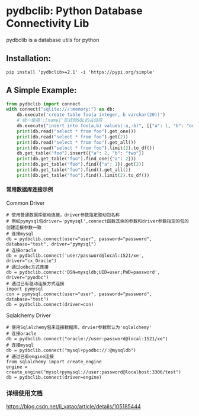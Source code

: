 # pydbclib: Python Database Connectivity Lib

pydbclib is a database utils for python

## Installation:
```shell script
pip install 'pydbclib>=2.1' -i 'https://pypi.org/simple'
```

## A Simple Example:

```python
from pydbclib import connect
with connect("sqlite:///:memory:") as db:
    db.execute('create table foo(a integer, b varchar(20))')
    # 统一使用’:[name]'形式的SQL的占位符
    db.execute("insert into foo(a,b) values(:a,:b)", [{"a": 1, "b": "one"}]*4)
    print(db.read("select * from foo").get_one())
    print(db.read("select * from foo").get(2))
    print(db.read("select * from foo").get_all())
    print(db.read("select * from foo").limit(2).to_df())
    db.get_table("foo").insert({"a": 2, "b": "two"})
    print(db.get_table("foo").find_one({"a": 2}))
    print(db.get_table("foo").find({"a": 1}).get(2))
    print(db.get_table("foo").find().get_all())
    print(db.get_table("foo").find().limit(2).to_df())
```

#### 常用数据库连接示例  
Common Driver  

    # 使用普通数据库驱动连接，driver参数指定驱动包名称
    # 例如pymysql包driver='pymysql',connect函数其余的参数和driver参数指定的包的创建连接参数一致
    # 连接mysql
    db = pydbclib.connect(user="user", password="password", database="test", driver="pymysql")
    # 连接oracle
    db = pydbclib.connect('user/password@local:1521/xe', driver="cx_Oracle")
    # 通过odbc方式连接
    db = pydbclib.connect('DSN=mysqldb;UID=user;PWD=password', driver="pyodbc")  
    # 通过已有驱动连接方式连接
    import pymysql
    con = pymysql.connect(user="user", password="password", database="test")
    db = pydbclib.connect(driver=con)

Sqlalchemy Driver

    # 使用Sqlalchemy包来连接数据库，drvier参数默认为'sqlalchemy'
    # 连接oracle
    db = pydbclib.connect("oracle://user:password@local:1521/xe")
    # 连接mysql
    db = pydbclib.connect("mysql+pyodbc://:@mysqldb")
    # 通过已有engine连接
    from sqlalchemy import create_engine
    engine = create_engine("mysql+pymysql://user:password@localhost:3306/test")
    db = pydbclib.connect(driver=engine)



### 详细使用文档 

https://blog.csdn.net/li_yatao/article/details/105185444
